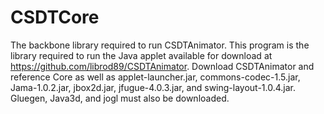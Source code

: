 CSDTCore
========

The backbone library required to run CSDTAnimator. This program is the library required to run the Java applet available for download at https://github.com/librod89/CSDTAnimator. Download CSDTAnimator and reference Core as well as applet-launcher.jar, commons-codec-1.5.jar, Jama-1.0.2.jar, jbox2d.jar, jfugue-4.0.3.jar, and swing-layout-1.0.4.jar. Gluegen, Java3d, and jogl must also be downloaded.
